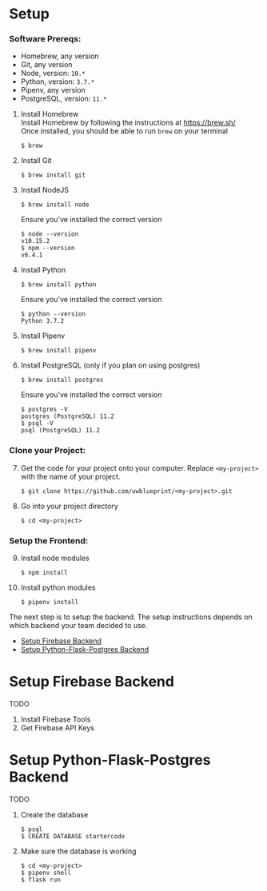 # Setup
### Software Prereqs:
- Homebrew, any version
- Git, any version
- Node, version: `10.*`
- Python, version: `3.7.*`
- Pipenv, any version
- PostgreSQL, version: `11.*`

1. Install Homebrew  
    Install Homebrew by following the instructions at <https://brew.sh/>  
    Once installed, you should be able to run `brew` on your terminal
    ```
    $ brew
    ```
2. Install Git  
    ```
    $ brew install git
    ```
3. Install NodeJS  
    ```
    $ brew install node
    ```
    Ensure you've installed the correct version
    ```
    $ node --version
    v10.15.2
    $ npm --version
    v6.4.1
    ```
4. Install Python  
    ```
    $ brew install python
    ```
    Ensure you've installed the correct version
    ```
    $ python --version
    Python 3.7.2
    ```
5. Install Pipenv  
    ```
    $ brew install pipenv
    ```
6. Install PostgreSQL (only if you plan on using postgres)
    ```
    $ brew install postgres
    ```
    Ensure you've installed the correct version
    ```
    $ postgres -V
    postgres (PostgreSQL) 11.2
    $ psql -V
    psql (PostgreSQL) 11.2
    ```
### Clone your Project:
7. Get the code for your project onto your computer. Replace `<my-project>` with the name of your project.  
    ```
    $ git clone https://github.com/uwblueprint/<my-project>.git
    ```
8. Go into your project directory  
    ```
    $ cd <my-project>
    ```
### Setup the Frontend:
9. Install node modules  
    ```
    $ npm install
    ```
10. Install python modules  
    ```
    $ pipenv install
    ```
The next step is to setup the backend. The setup instructions depends on which backend your team decided to use.
- [Setup Firebase Backend](#setup-firebase-backend)
- [Setup Python-Flask-Postgres Backend](#setup-python-flask-postgres-backend)

# Setup Firebase Backend
TODO
1. Install Firebase Tools
2. Get Firebase API Keys

# Setup Python-Flask-Postgres Backend
TODO
1. Create the database
    ```
    $ psql
    $ CREATE DATABASE startercode
    ```
2. Make sure the database is working
    ```
    $ cd <my-project>
    $ pipenv shell
    $ flask run
    ```
